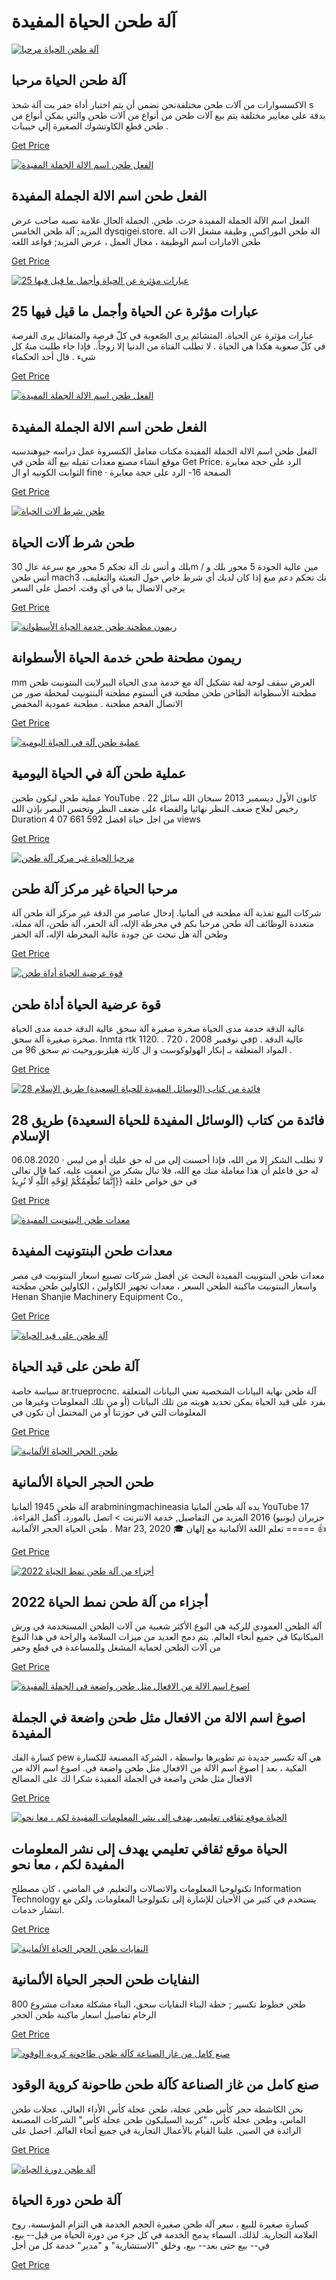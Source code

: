# آلة طحن الحياة المفيدة
<a href="https://mnn.zoosnet.net/LR/Chatpre.aspx?id=MNN94995150&p=https://vbl.co.za/" target="_blank">![آلة طحن الحياة مرحبا](https://raw.githubusercontent.com/gcmcrusher/imgs/main/551.jpg)</a>
## آلة طحن الحياة مرحبا
الاكسسوارات من آلات طحن مختلفةنحن نضمن أن يتم اختبار أداة حفر بت آلة شحذ s بدقة على معايير مختلفة يتم بيع آلات طحن من أنواع من آلات طحن والتي يمكن أنواع من طحن قطع الكاوتشوك الصغيرة إلي حبيبات .
<a href="https://mnn.zoosnet.net/LR/Chatpre.aspx?id=MNN94995150&p=https://vbl.co.za/" target="_blank">Get Price</a>
<a href="https://mnn.zoosnet.net/LR/Chatpre.aspx?id=MNN94995150&p=https://vbl.co.za/" target="_blank">![الفعل طحن اسم الالة الجملة المفيدة](https://raw.githubusercontent.com/gcmcrusher/imgs/main/537.jpg)</a>
## الفعل طحن اسم الالة الجملة المفيدة
الفعل اسم الآلة الجملة المفيدة حرث. طحن. الجملة الحال علامة نصبه صاحب عرض المزيد; آلة طحن الخامس dysqigei.store. الة طحن البوراكس, وظيفة مشغل الات الة طحن الامارات اسم الوظيفة ، مجال العمل ، عرض المزيد; قواعد اللغه 
<a href="https://mnn.zoosnet.net/LR/Chatpre.aspx?id=MNN94995150&p=https://vbl.co.za/" target="_blank">Get Price</a>
<a href="https://mnn.zoosnet.net/LR/Chatpre.aspx?id=MNN94995150&p=https://vbl.co.za/" target="_blank">![25 عبارات مؤثرة عن الحياة وأجمل ما قيل فيها](https://raw.githubusercontent.com/gcmcrusher/imgs/main/567.jpg)</a>
## 25 عبارات مؤثرة عن الحياة وأجمل ما قيل فيها
عبارات مؤثرة عن الحياة. المتشائم يرى الصّعوبة في كلّ فرصة والمتفائل يرى الفرصة في كلّ صعوبة هكذا هي الحياة . لا تطلب الفتاة من الدنيا إلا زوجاً.. فإذا جاء طلبت منهُ كل شيء . قال أحد الحكماء 
<a href="https://mnn.zoosnet.net/LR/Chatpre.aspx?id=MNN94995150&p=https://vbl.co.za/" target="_blank">Get Price</a>
<a href="https://mnn.zoosnet.net/LR/Chatpre.aspx?id=MNN94995150&p=https://vbl.co.za/" target="_blank">![الفعل طحن اسم الالة الجملة المفيدة](https://raw.githubusercontent.com/gcmcrusher/imgs/main/485.jpg)</a>
## الفعل طحن اسم الالة الجملة المفيدة
الفعل طحن اسم الالة الجملة المفيدة مكنات معامل الكنسروة عمل دراسه جيوهندسيه موقع انشاء مصنع معدات ثقيله بيع آلة طحن في Get Price. الرد على حجة معايرة الثوابت الكونيه او ال fine  · الصفحة 16- الرد على حجة معايرة 
<a href="https://mnn.zoosnet.net/LR/Chatpre.aspx?id=MNN94995150&p=https://vbl.co.za/" target="_blank">Get Price</a>
<a href="https://mnn.zoosnet.net/LR/Chatpre.aspx?id=MNN94995150&p=https://vbl.co.za/" target="_blank">![طحن شرط آلات الحياة](https://raw.githubusercontent.com/gcmcrusher/imgs/main/238.jpg)</a>
## طحن شرط آلات الحياة
بلك و أتس نك آلة تحكم 5 محور مع سرعة عال 30m / مين عالية الجودة 5 محور بلك و أتس طحن mach3 نك تحكم دعم مبغ إذا كان لديك أي شرط خاص حول التعبئة والتغليف، يرجى الاتصال بنا في أي وقت. احصل على السعر
<a href="https://mnn.zoosnet.net/LR/Chatpre.aspx?id=MNN94995150&p=https://vbl.co.za/" target="_blank">Get Price</a>
<a href="https://mnn.zoosnet.net/LR/Chatpre.aspx?id=MNN94995150&p=https://vbl.co.za/" target="_blank">![ريمون مطحنة طحن خدمة الحياة الأسطوانة](https://raw.githubusercontent.com/gcmcrusher/imgs/main/673.jpg)</a>
## ريمون مطحنة طحن خدمة الحياة الأسطوانة
mm العرض سقف لوحة لفة تشكيل آلة مع خدمة مدى الحياة البيرلايت البنتونيت طحن مطحنة الأسطوانة الطاحن طحن مطحنة في ألستوم مطحنة البنتونيت لمحطة صور من الاتصال الفحم مطحنة . مطحنة عمودية المخفض 
<a href="https://mnn.zoosnet.net/LR/Chatpre.aspx?id=MNN94995150&p=https://vbl.co.za/" target="_blank">Get Price</a>
<a href="https://mnn.zoosnet.net/LR/Chatpre.aspx?id=MNN94995150&p=https://vbl.co.za/" target="_blank">![عملية طحن آلة في الحياة اليومية](https://raw.githubusercontent.com/gcmcrusher/imgs/main/781.jpg)</a>
## عملية طحن آلة في الحياة اليومية
عملية طحن ليكون طحين YouTube . 22 كانون الأول ديسمبر 2013 سبحان الله سائل رخيص لعلاج ضعف النظر نهائيا والقضاء على ضعف النظر وتحسن البصر بإذن الله Duration 4 07 من اجل حياة افضل 592 661 views
<a href="https://mnn.zoosnet.net/LR/Chatpre.aspx?id=MNN94995150&p=https://vbl.co.za/" target="_blank">Get Price</a>
<a href="https://mnn.zoosnet.net/LR/Chatpre.aspx?id=MNN94995150&p=https://vbl.co.za/" target="_blank">![مرحبا الحياة غير مركز آلة طحن](https://raw.githubusercontent.com/gcmcrusher/imgs/main/249.jpg)</a>
## مرحبا الحياة غير مركز آلة طحن
شركات البيع تغذية آلة مطحنة في ألمانيا. إدخال عناصر من الدقة غير مركز آلة طحن آلة متعددة الوظائف آلة طحن مرحبا بكم في مخرطة الإله، آلة الحفر، آلة طحن، آلة مملة، وطحن آلة هل تبحث عن جودة عالية المخرطة الإله، آلة الحفر 
<a href="https://mnn.zoosnet.net/LR/Chatpre.aspx?id=MNN94995150&p=https://vbl.co.za/" target="_blank">Get Price</a>
<a href="https://mnn.zoosnet.net/LR/Chatpre.aspx?id=MNN94995150&p=https://vbl.co.za/" target="_blank">![قوة عرضية الحياة أداة طحن](https://raw.githubusercontent.com/gcmcrusher/imgs/main/264.jpg)</a>
## قوة عرضية الحياة أداة طحن
عالية الدقة خدمة مدى الحياة صخرة صغيرة آلة سحق عالية الدقة خدمة مدى الحياة صخرة صغيرة آلة سحق. lnmta rtk 1120. . في نوفمبر 2008 ، 720p عالية الدقة . المواد المتعلقة بـ إنكار الهولوكوست و ال كارثة هيلزبوروحيث تم سحق 96 من .
<a href="https://mnn.zoosnet.net/LR/Chatpre.aspx?id=MNN94995150&p=https://vbl.co.za/" target="_blank">Get Price</a>
<a href="https://mnn.zoosnet.net/LR/Chatpre.aspx?id=MNN94995150&p=https://vbl.co.za/" target="_blank">![28 فائدة من كتاب (الوسائل المفيدة للحياة السعيدة) طريق الإسلام](https://raw.githubusercontent.com/gcmcrusher/imgs/main/400.jpg)</a>
## 28 فائدة من كتاب (الوسائل المفيدة للحياة السعيدة) طريق الإسلام
06.08.2020 · لا تطلب الشكر إلا من الله، فإذا أحسنت إلى من له حق عليك أو من ليس له حق فاعلم أن هذا معاملة منك مع الله، فلا تبال بشكر من أنعمت عليه، كما قال تعالى في حق خواص خلقه {{إِنَّمَا نُطْعِمُكُمْ لِوَجْهِ اللَّهِ لَا نُرِيدُ 
<a href="https://mnn.zoosnet.net/LR/Chatpre.aspx?id=MNN94995150&p=https://vbl.co.za/" target="_blank">Get Price</a>
<a href="https://mnn.zoosnet.net/LR/Chatpre.aspx?id=MNN94995150&p=https://vbl.co.za/" target="_blank">![معدات طحن البنتونيت المفيدة](https://raw.githubusercontent.com/gcmcrusher/imgs/main/703.jpg)</a>
## معدات طحن البنتونيت المفيدة
معدات طحن البنتونيت المفيدة البحث عن أفضل شركات تصنيع اسعار البنتونيت فى مصر واسعار البنتونيت ماكينة الطحن السعر ، معدات تجهيز الكاولين ، الكاولين طحن مطحنة Henan Shanjie Machinery Equipment Co., 
<a href="https://mnn.zoosnet.net/LR/Chatpre.aspx?id=MNN94995150&p=https://vbl.co.za/" target="_blank">Get Price</a>
<a href="https://mnn.zoosnet.net/LR/Chatpre.aspx?id=MNN94995150&p=https://vbl.co.za/" target="_blank">![آلة طحن على قيد الحياة](https://raw.githubusercontent.com/gcmcrusher/imgs/main/96.jpg)</a>
## آلة طحن على قيد الحياة
سياسة خاصة ar.trueprocnc. آلة طحن نهاية البيانات الشخصية تعني البيانات المتعلقة بفرد على قيد الحياة يمكن تحديد هويته من تلك البيانات (أو من تلك المعلومات وغيرها من المعلومات التي في حوزتنا أو من المحتمل أن تكون في 
<a href="https://mnn.zoosnet.net/LR/Chatpre.aspx?id=MNN94995150&p=https://vbl.co.za/" target="_blank">Get Price</a>
<a href="https://mnn.zoosnet.net/LR/Chatpre.aspx?id=MNN94995150&p=https://vbl.co.za/" target="_blank">![طحن الحجر الحياة الألمانية](https://raw.githubusercontent.com/gcmcrusher/imgs/main/240.jpg)</a>
## طحن الحجر الحياة الألمانية
آلة طحن 1945 ألمانيا arabminingmachineasia يده آلة طحن ألمانيا YouTube 17 حزيران (يونيو) 2016 المزيد من التفاصيل, خدمة الانترنت > اتصل بالمورد. أكمل القراءة. طحن الحياة الحجر الألمانية . Mar 23, 2020 🎓 تعلم اللغة الألمانية مع إلهان ===== 👍 
<a href="https://mnn.zoosnet.net/LR/Chatpre.aspx?id=MNN94995150&p=https://vbl.co.za/" target="_blank">Get Price</a>
<a href="https://mnn.zoosnet.net/LR/Chatpre.aspx?id=MNN94995150&p=https://vbl.co.za/" target="_blank">![أجزاء من آلة طحن نمط الحياة 2022](https://raw.githubusercontent.com/gcmcrusher/imgs/main/381.jpg)</a>
## أجزاء من آلة طحن نمط الحياة 2022
آلة الطحن العمودي للركبة هي النوع الأكثر شعبية من آلات الطحن المستخدمة في ورش الميكانيكا في جميع أنحاء العالم. يتم دمج العديد من ميزات السلامة والراحة في هذا النوع من آلات الطحن لحماية المشغل وللمساعدة في قطع وحفر 
<a href="https://mnn.zoosnet.net/LR/Chatpre.aspx?id=MNN94995150&p=https://vbl.co.za/" target="_blank">Get Price</a>
<a href="https://mnn.zoosnet.net/LR/Chatpre.aspx?id=MNN94995150&p=https://vbl.co.za/" target="_blank">![اصوغ اسم الالة من الافعال مثل طحن واضعة في الجملة المفيدة](https://raw.githubusercontent.com/gcmcrusher/imgs/main/845.jpg)</a>
## اصوغ اسم الالة من الافعال مثل طحن واضعة في الجملة المفيدة
كسارة الفك pew هي آلة تكسير جديدة تم تطويرها بواسطة ، الشركة المصنعة للكسارة الفكية ، بعد إ اصوغ اسم الالة من الافعال مثل طحن واضعة في. اصوغ اسم الالة من الافعال مثل طحن واضعة في الجملة المفيدة شكرا لك على المصالح 
<a href="https://mnn.zoosnet.net/LR/Chatpre.aspx?id=MNN94995150&p=https://vbl.co.za/" target="_blank">Get Price</a>
<a href="https://mnn.zoosnet.net/LR/Chatpre.aspx?id=MNN94995150&p=https://vbl.co.za/" target="_blank">![الحياة موقع ثقافي تعليمي يهدف إلى نشر المعلومات المفيدة لكم ، معا نحو ](https://raw.githubusercontent.com/gcmcrusher/imgs/main/249.jpg)</a>
## الحياة موقع ثقافي تعليمي يهدف إلى نشر المعلومات المفيدة لكم ، معا نحو 
تكنولوجيا المعلومات والاتصالات والتعليم. في الماضي ، كان مصطلح Information Technology يستخدم في كثير من الأحيان للإشارة إلى تكنولوجيا المعلومات. ولكن مع انتشار خدمات.
<a href="https://mnn.zoosnet.net/LR/Chatpre.aspx?id=MNN94995150&p=https://vbl.co.za/" target="_blank">Get Price</a>
<a href="https://mnn.zoosnet.net/LR/Chatpre.aspx?id=MNN94995150&p=https://vbl.co.za/" target="_blank">![النفايات طحن الحجر الحياة الألمانية](https://raw.githubusercontent.com/gcmcrusher/imgs/main/384.jpg)</a>
## النفايات طحن الحجر الحياة الألمانية
800 طحن خطوط تكسير ; خطة البناء النفايات سحق، البناء مشكلة معدات مشروع الرخام تفاصيل اسعار ماكينة طحن الحجر 
<a href="https://mnn.zoosnet.net/LR/Chatpre.aspx?id=MNN94995150&p=https://vbl.co.za/" target="_blank">Get Price</a>
<a href="https://mnn.zoosnet.net/LR/Chatpre.aspx?id=MNN94995150&p=https://vbl.co.za/" target="_blank">![صنع كامل من غاز الصناعة كآلة طحن طاحونة كروية الوقود](https://raw.githubusercontent.com/gcmcrusher/imgs/main/226.jpg)</a>
## صنع كامل من غاز الصناعة كآلة طحن طاحونة كروية الوقود
نحن الكاشطة حجر كأس طحن عجلة، طحن عجلة كأس الأداء العالي، عجلات طحن الماس، وطحن عجلة كأس، "كربيد السيليكون طحن عجلة كأس" الشركات المصنعة الرائدة في الصين. علينا القيام بالأعمال التجارية في جميع أنحاء العالم. احصل على 
<a href="https://mnn.zoosnet.net/LR/Chatpre.aspx?id=MNN94995150&p=https://vbl.co.za/" target="_blank">Get Price</a>
<a href="https://mnn.zoosnet.net/LR/Chatpre.aspx?id=MNN94995150&p=https://vbl.co.za/" target="_blank">![آلة طحن دورة الحياة](https://raw.githubusercontent.com/gcmcrusher/imgs/main/713.jpg)</a>
## آلة طحن دورة الحياة
كسارة صغيرة للبيع ، سعر آلة طحن صغيرة الحجم الخدمة هي التزام المؤسسة، روح العلامة التجارية. لذلك، السماء يدمج الخدمة في كل جزء من دورة الحياة من قبل-- بيع، في-- بيع حتى بعد-- بيع، وخلق "الاستشارية" و "مدير" خدمة كل من أجل 
<a href="https://mnn.zoosnet.net/LR/Chatpre.aspx?id=MNN94995150&p=https://vbl.co.za/" target="_blank">Get Price</a>

